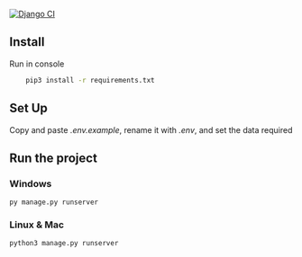 [![Django CI](https://github.com/boterop/alle_commerce/actions/workflows/django.yml/badge.svg?branch=main)](https://github.com/boterop/alle_commerce/actions/workflows/django.yml)

## Install

Run in console

```sh
    pip3 install -r requirements.txt
```

## Set Up

Copy and paste _.env.example_, rename it with _.env_, and set the data required

## Run the project

### Windows

`py manage.py runserver`

### Linux & Mac

`python3 manage.py runserver`
